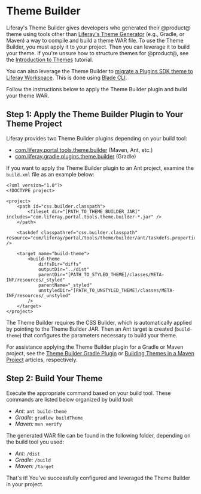 # Theme Builder [](id=theme-builder)

Liferay's Theme Builder gives developers who generated their @product@ theme
using tools other than
[Liferay's Theme Generator](/develop/tutorials/-/knowledge_base/7-0/themes-generator)
(e.g., Gradle, or Maven) a way to compile and build a theme WAR file. To use the
Theme Builder, you must apply it to your project. Then you can leverage it to
build your theme. If you're unsure how to structure themes for @product@, see
the
[Introduction to Themes](/develop/tutorials/-/knowledge_base/7-0/introduction-to-themes)
tutorial.

You can also leverage the Theme Builder to
[migrate a Plugins SDK theme to Liferay Workspace](/develop/tutorials/-/knowledge_base/7-0/migrating-a-theme-from-the-plugins-sdk-to-workspace).
This is done using
[Blade CLI](/develop/tutorials/-/knowledge_base/7-0/blade-cli).

Follow the instructions below to apply the Theme Builder plugin and build your
theme WAR.

##  Step 1: Apply the Theme Builder Plugin to Your Theme Project

Liferay provides two Theme Builder plugins depending on your build tool:

- [com.liferay.portal.tools.theme.builder](https://repository.liferay.com/nexus/content/repositories/liferay-public-releases/com/liferay/com.liferay.portal.tools.theme.builder/)
  (Maven, Ant, etc.)
- [com.liferay.gradle.plugins.theme.builder](https://repository.liferay.com/nexus/content/repositories/liferay-public-releases/com/liferay/com.liferay.gradle.plugins.theme.builder/)
  (Gradle)

If you want to apply the Theme Builder plugin to an Ant project, examine the
`build.xml` file as an example below:

    <?xml version="1.0"?>
    <!DOCTYPE project>

    <project>
        <path id="css.builder.classpath">
            <fileset dir="[PATH_TO_THEME_BUILDER_JAR]" includes="com.liferay.portal.tools.theme.builder-*.jar" />
        </path>

        <taskdef classpathref="css.builder.classpath" resource="com/liferay/portal/tools/theme/builder/ant/taskdefs.properties" />

        <target name="build-theme">
            <build-theme
                diffsDir="diffs"
                outputDir="../dist"
                parentDir="[PATH_TO_STYLED_THEME]/classes/META-INF/resources/_styled"
                parentName="_styled"
                unstyledDir="[PATH_TO_UNSTYLED_THEME]/classes/META-INF/resources/_unstyled"
            />
        </target>
    </project>

The Theme Builder requires the CSS Builder, which is automatically applied by
pointing to the Theme Builder JAR. Then an Ant target is created (`build-theme`)
that configures the parameters necessary to build your theme.

For assistance applying the Theme Builder plugin for a Gradle or Maven project,
see the
[Theme Builder Gradle Plugin](/develop/reference/-/knowledge_base/7-0/theme-builder-gradle-plugin)
or
[Building Themes in a Maven Project](/develop/tutorials/-/knowledge_base/7-0/building-themes-in-a-maven-project)
articles, respectively.

## Step 2: Build Your Theme

Execute the appropriate command based on your build tool. These commands are
listed below organized by build tool:

- *Ant:* `ant build-theme`
- *Gradle:* `gradlew buildTheme`
- *Maven:* `mvn verify`

The generated WAR file can be found in the following folder, depending on the
build tool you used:

- *Ant:* `/dist`
- *Gradle:* `/build`
- *Maven:* `/target`

That's it! You've successfully configured and leveraged the Theme Builder in
your project.
